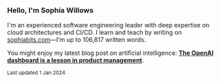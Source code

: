 ### Hello, I'm Sophia Willows

I'm an experienced software engineering leader with deep expertise on cloud architectures and CI/CD. I learn and teach by writing on [sophiabits.com](https://sophiabits.com/blog)—I'm up to 106,817 written words.

You might enjoy my latest blog post on artificial intelligence: **[The OpenAI dashboard is a lesson in product management](https://sophiabits.com/blog/the-openai-dashboard-lesson-in-product-management)**.

<sub>Last updated 1 Jan 2024</sub>
